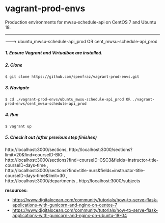 # vagrant-prod-envs
Production environments for mwsu-schedule-api on CentOS 7 and Ubuntu 18.

-----
---> ubuntu_mwsu-schedule-api_prod OR cent_mwsu-schedule-api_prod

##### 1. Ensure Vagrant and Virtualbox are installed.
##### 2. Clone
    $ git clone https://github.com/spenfraz/vagrant-prod-envs.git
##### 3. Navigate
    $ cd ./vagrant-prod-envs/ubuntu_mwsu-schedule-api_prod OR ./vagrant-prod-envs/cent_mwsu-schedule-api_prod
##### 4. Run
    $ vagrant up
##### 5. Check it out (after previous step finishes)
http://localhost:3000/sections, http://localhost:3000/sections?limit=20&find=courseID-BIO ,   
http://localhost:3000/sections?find=courseID-CSC3&fields=instructor-title-courseID-days-time ,  
http://localhost:3000/sections?find=title-nurs&fields=instructor-title-courseID-days-time&limit=30 ,  
http://localhost:3000/departments , http://localhost:3000/subjects

__resources:__  
  * https://www.digitalocean.com/community/tutorials/how-to-serve-flask-applications-with-gunicorn-and-nginx-on-centos-7  
  * https://www.digitalocean.com/community/tutorials/how-to-serve-flask-applications-with-gunicorn-and-nginx-on-ubuntu-18-04  
